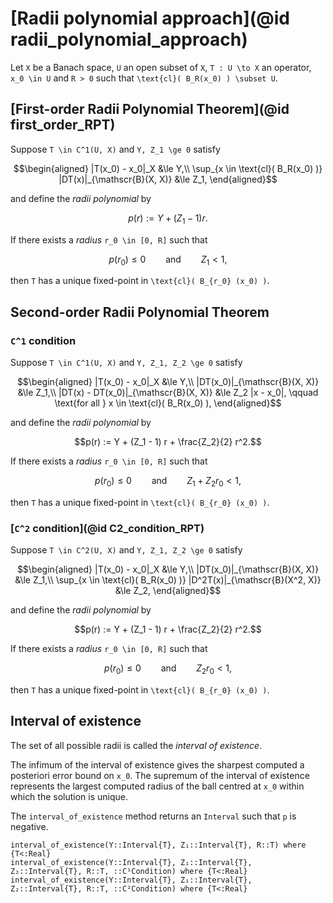 # [Radii polynomial approach](@id radii_polynomial_approach)

Let ``X`` be a Banach space, ``U`` an open subset of ``X``, ``T : U \to X`` an operator, ``x_0 \in U`` and ``R > 0`` such that ``\text{cl}( B_R(x_0) ) \subset U``.

## [First-order Radii Polynomial Theorem](@id first_order_RPT)

Suppose ``T \in C^1(U, X)`` and ``Y, Z_1 \ge 0`` satisfy

```math
\begin{aligned}
|T(x_0) - x_0|_X &\le Y,\\
\sup_{x \in \text{cl}( B_R(x_0) )} |DT(x)|_{\mathscr{B}(X, X)} &\le Z_1,
\end{aligned}
```

and define the *radii polynomial* by

```math
p(r) := Y + (Z_1 - 1) r.
```

If there exists a *radius* ``r_0 \in [0, R]`` such that

```math
p(r_0) \le 0 \qquad \text{and} \qquad Z_1 < 1,
```

then ``T`` has a unique fixed-point in ``\text{cl}( B_{r_0} (x_0) )``.

## Second-order Radii Polynomial Theorem

### ``C^1`` condition

Suppose ``T \in C^1(U, X)`` and ``Y, Z_1, Z_2 \ge 0`` satisfy

```math
\begin{aligned}
|T(x_0) - x_0|_X &\le Y,\\
|DT(x_0)|_{\mathscr{B}(X, X)} &\le Z_1,\\
|DT(x) - DT(x_0)|_{\mathscr{B}(X, X)} &\le Z_2 |x - x_0|, \qquad \text{for all } x \in \text{cl}( B_R(x_0) ),
\end{aligned}
```

and define the *radii polynomial* by

```math
p(r) := Y + (Z_1 - 1) r + \frac{Z_2}{2} r^2.
```

If there exists a *radius* ``r_0 \in [0, R]`` such that

```math
p(r_0) \le 0 \qquad \text{and} \qquad Z_1 + Z_2 r_0 < 1,
```

then ``T`` has a unique fixed-point in ``\text{cl}( B_{r_0} (x_0) )``.

### [``C^2`` condition](@id C2_condition_RPT)

Suppose ``T \in C^2(U, X)`` and ``Y, Z_1, Z_2 \ge 0`` satisfy

```math
\begin{aligned}
|T(x_0) - x_0|_X &\le Y,\\
|DT(x_0)|_{\mathscr{B}(X, X)} &\le Z_1,\\
\sup_{x \in \text{cl}( B_R(x_0) )} |D^2T(x)|_{\mathscr{B}(X^2, X)} &\le Z_2,
\end{aligned}
```

and define the *radii polynomial* by

```math
p(r) := Y + (Z_1 - 1) r + \frac{Z_2}{2} r^2.
```

If there exists a *radius* ``r_0 \in [0, R]`` such that

```math
p(r_0) \le 0 \qquad \text{and} \qquad Z_2 r_0 < 1,
```

then ``T`` has a unique fixed-point in ``\text{cl}( B_{r_0} (x_0) )``.

## Interval of existence

The set of all possible radii is called the *interval of existence*.

The infimum of the interval of existence gives the sharpest computed a posteriori error bound on ``x_0``. The supremum of the interval of existence represents the largest computed radius of the ball centred at ``x_0`` within which the solution is unique.

The `interval_of_existence` method returns an `Interval` such that ``p`` is negative.

```@docs
interval_of_existence(Y::Interval{T}, Z₁::Interval{T}, R::T) where {T<:Real}
interval_of_existence(Y::Interval{T}, Z₁::Interval{T}, Z₂::Interval{T}, R::T, ::C¹Condition) where {T<:Real}
interval_of_existence(Y::Interval{T}, Z₁::Interval{T}, Z₂::Interval{T}, R::T, ::C²Condition) where {T<:Real}
```
